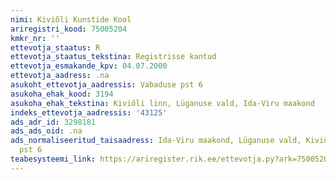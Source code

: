 ```yaml
---
nimi: Kiviõli Kunstide Kool
ariregistri_kood: 75005204
kmkr_nr: ''
ettevotja_staatus: R
ettevotja_staatus_tekstina: Registrisse kantud
ettevotja_esmakande_kpv: 04.07.2000
ettevotja_aadress: .na
asukoht_ettevotja_aadressis: Vabaduse pst 6
asukoha_ehak_kood: 3194
asukoha_ehak_tekstina: Kiviõli linn, Lüganuse vald, Ida-Viru maakond
indeks_ettevotja_aadressis: '43125'
ads_adr_id: 3298181
ads_ads_oid: .na
ads_normaliseeritud_taisaadress: Ida-Viru maakond, Lüganuse vald, Kiviõli linn, Vabaduse
  pst 6
teabesysteemi_link: https://ariregister.rik.ee/ettevotja.py?ark=75005204&ref=rekvisiidid
---
```

